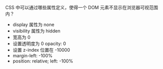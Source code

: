CSS 中可以通过哪些属性定义，使得一个 DOM 元素不显示在浏览器可视范围内？　
* display 属性为 none
* visibility 属性为 hidden
* 宽高为 0
* 设置透明度为 0 opacity: 0
* 设置 z-index 位置在 -10000
* margin-left: -100%
* position: relative; left: -100%